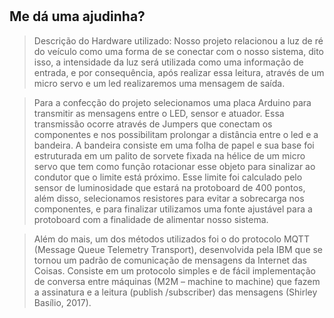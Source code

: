 #

## Me dá uma ajudinha?

> Descrição do Hardware utilizado:
Nosso projeto relacionou a luz de ré do veículo como uma forma de se conectar com o nosso sistema, dito isso, a intensidade da luz será utilizada como uma informação de entrada, e por consequência, após realizar essa leitura, através de um micro servo e um led realizaremos uma mensagem de saída.

>Para a confecção do projeto selecionamos uma placa Arduino para transmitir as mensagens entre o LED, sensor e atuador. Essa transmissão ocorre através de Jumpers que conectam os componentes e nos possibilitam prolongar a distância entre o led e a bandeira. A bandeira consiste em uma folha de papel e sua base foi estruturada em um palito de sorvete fixada na hélice de um micro servo que tem como função rotacionar esse objeto para sinalizar ao condutor que o limite está próximo. Esse limite foi calculado pelo sensor de luminosidade que estará na protoboard de 400 pontos, além disso, selecionamos resistores para evitar a sobrecarga nos componentes, e para finalizar utilizamos uma fonte ajustável para a protoboard com a finalidade de alimentar nosso sistema.


>Além do mais, um dos métodos utilizados foi o do protocolo MQTT (Message Queue Telemetry Transport), desenvolvida pela IBM que se tornou um padrão de comunicação de mensagens da Internet das Coisas. Consiste em um protocolo simples e de fácil implementação de conversa entre máquinas (M2M – machine to machine) que fazem a assinatura e a leitura (publish /subscriber) das mensagens (Shirley Basílio, 2017).

